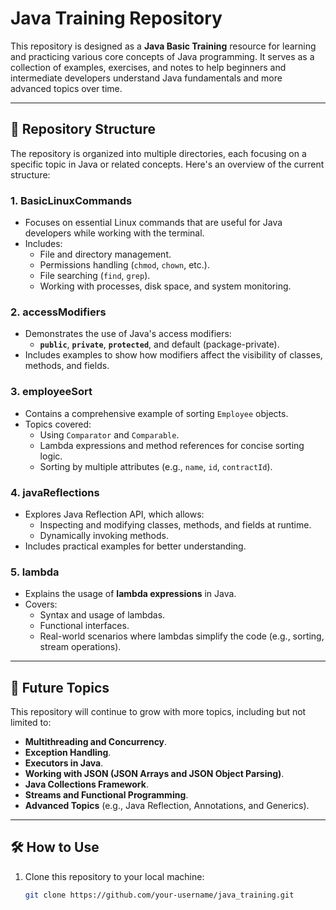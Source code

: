 # Java Training Repository

This repository is designed as a **Java Basic Training** resource for learning and practicing various core concepts of Java programming. It serves as a collection of examples, exercises, and notes to help beginners and intermediate developers understand Java fundamentals and more advanced topics over time.

---

## 📂 Repository Structure

The repository is organized into multiple directories, each focusing on a specific topic in Java or related concepts. Here's an overview of the current structure:

### **1. BasicLinuxCommands**
- Focuses on essential Linux commands that are useful for Java developers while working with the terminal.
- Includes:
  - File and directory management.
  - Permissions handling (`chmod`, `chown`, etc.).
  - File searching (`find`, `grep`).
  - Working with processes, disk space, and system monitoring.

### **2. accessModifiers**
- Demonstrates the use of Java's access modifiers:
  - **`public`**, **`private`**, **`protected`**, and default (package-private).
- Includes examples to show how modifiers affect the visibility of classes, methods, and fields.

### **3. employeeSort**
- Contains a comprehensive example of sorting `Employee` objects.
- Topics covered:
  - Using `Comparator` and `Comparable`.
  - Lambda expressions and method references for concise sorting logic.
  - Sorting by multiple attributes (e.g., `name`, `id`, `contractId`).

### **4. javaReflections**
- Explores Java Reflection API, which allows:
  - Inspecting and modifying classes, methods, and fields at runtime.
  - Dynamically invoking methods.
- Includes practical examples for better understanding.

### **5. lambda**
- Explains the usage of **lambda expressions** in Java.
- Covers:
  - Syntax and usage of lambdas.
  - Functional interfaces.
  - Real-world scenarios where lambdas simplify the code (e.g., sorting, stream operations).

---

## 🚀 Future Topics
This repository will continue to grow with more topics, including but not limited to:
- **Multithreading and Concurrency**.
- **Exception Handling**.
- **Executors in Java**.
- **Working with JSON (JSON Arrays and JSON Object Parsing)**.
- **Java Collections Framework**.
- **Streams and Functional Programming**.
- **Advanced Topics** (e.g., Java Reflection, Annotations, and Generics).

---

## 🛠 How to Use
1. Clone this repository to your local machine:
   ```bash
   git clone https://github.com/your-username/java_training.git
